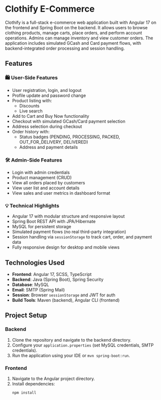 # Clothify E-Commerce

Clothify is a full-stack e-commerce web application built with Angular 17 on the frontend and Spring Boot on the backend. It allows users to browse clothing products, manage carts, place orders, and perform account operations. Admins can manage inventory and view customer orders. The application includes simulated GCash and Card payment flows, with backend-integrated order processing and session handling.

## Features

### 🛍️ User-Side Features
- User registration, login, and logout
- Profile update and password change
- Product listing with:
  - Discounts
  - Live search
- Add to Cart and Buy Now functionality
- Checkout with simulated GCash/Card payment selection
- Address selection during checkout
- Order history with:
  - Status badges (PENDING, PROCESSING, PACKED, OUT_FOR_DELIVERY, DELIVERED)
  - Address and payment details

### 🛠️ Admin-Side Features
- Login with admin credentials
- Product management (CRUD)
- View all orders placed by customers
- View user list and account details
- View sales and user metrics in dashboard format

### 💡 Technical Highlights
- Angular 17 with modular structure and responsive layout
- Spring Boot REST API with JPA/Hibernate
- MySQL for persistent storage
- Simulated payment flows (no real third-party integration)
- Session handling via `sessionStorage` to track cart, order, and payment data
- Fully responsive design for desktop and mobile views

## Technologies Used

- **Frontend**: Angular 17, SCSS, TypeScript
- **Backend**: Java (Spring Boot), Spring Security
- **Database**: MySQL
- **Email**: SMTP (Spring Mail)
- **Session**: Browser `sessionStorage` and JWT for auth
- **Build Tools**: Maven (backend), Angular CLI (frontend)

## Project Setup

### Backend
1. Clone the repository and navigate to the backend directory.
2. Configure your `application.properties` (set MySQL credentials, SMTP credentials).
3. Run the application using your IDE or `mvn spring-boot:run`.

### Frontend
1. Navigate to the Angular project directory.
2. Install dependencies:
   ```bash
   npm install
